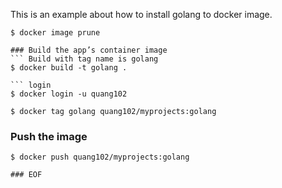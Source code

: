 
This is an example about how to install golang to docker image.

```Remove all docker images
$ docker image prune
```
```
### Build the app’s container image
``` Build with tag name is golang
$ docker build -t golang .
```
```
``` login 
$ docker login -u quang102
```
``` docker tag
$ docker tag golang quang102/myprojects:golang
```
### Push the image
``` docker push
$ docker push quang102/myprojects:golang
``` 
```
### EOF


